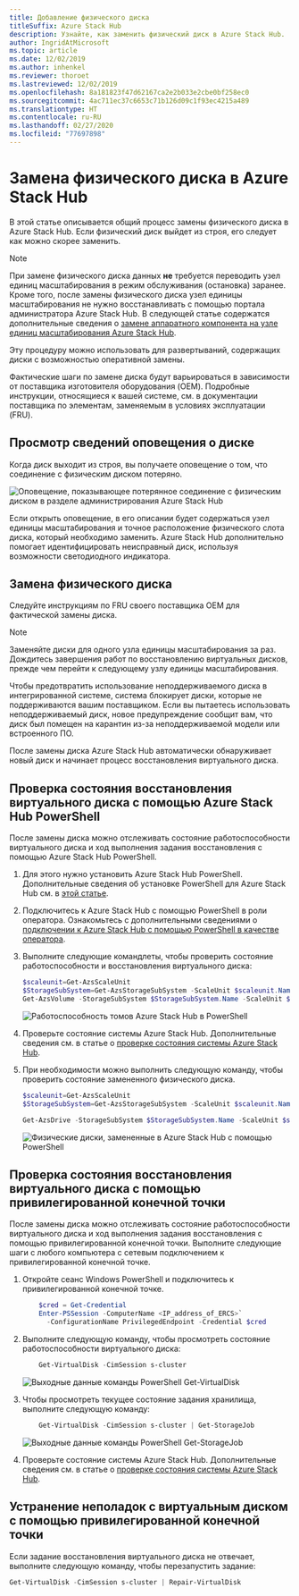 ```yaml
---
title: Добавление физического диска
titleSuffix: Azure Stack Hub
description: Узнайте, как заменить физический диск в Azure Stack Hub.
author: IngridAtMicrosoft
ms.topic: article
ms.date: 12/02/2019
ms.author: inhenkel
ms.reviewer: thoroet
ms.lastreviewed: 12/02/2019
ms.openlocfilehash: 8a181823f47d62167ca2e2b033e2cbe0bf258ec0
ms.sourcegitcommit: 4ac711ec37c6653c71b126d09c1f93ec4215a489
ms.translationtype: HT
ms.contentlocale: ru-RU
ms.lasthandoff: 02/27/2020
ms.locfileid: "77697898"
---
```

# <a name="replace-a-physical-disk-in-azure-stack-hub"></a>Замена физического диска в Azure Stack Hub

В этой статье описывается общий процесс замены физического диска в Azure Stack Hub. Если физический диск выйдет из строя, его следует как можно скорее заменить.

> [!Note]  
> При замене физического диска данных **не** требуется переводить узел единиц масштабирования в режим обслуживания (остановка) заранее. Кроме того, после замены физического диска узел единицы масштабирования не нужно восстанавливать с помощью портала администратора Azure Stack Hub. В следующей статье содержатся дополнительные сведения о [замене аппаратного компонента на узле единиц масштабирования Azure Stack Hub](azure-stack-replace-component.md).

Эту процедуру можно использовать для развертываний, содержащих диски с возможностью оперативной замены.

Фактические шаги по замене диска будут варьироваться в зависимости от поставщика изготовителя оборудования (OEM). Подробные инструкции, относящиеся к вашей системе, см. в документации поставщика по элементам, заменяемым в условиях эксплуатации (FRU).

## <a name="review-disk-alert-information"></a>Просмотр сведений оповещения о диске
Когда диск выходит из строя, вы получаете оповещение о том, что соединение с физическим диском потеряно.

![Оповещение, показывающее потерянное соединение с физическим диском в разделе администрирования Azure Stack Hub](media/azure-stack-replace-disk/DiskAlert.png)

Если открыть оповещение, в его описании будет содержаться узел единицы масштабирования и точное расположение физического слота диска, который необходимо заменить. Azure Stack Hub дополнительно помогает идентифицировать неисправный диск, используя возможности светодиодного индикатора.

## <a name="replace-the-physical-disk"></a>Замена физического диска

Следуйте инструкциям по FRU своего поставщика OEM для фактической замены диска.

> [!note]
> Заменяйте диски для одного узла единицы масштабирования за раз. Дождитесь завершения работ по восстановлению виртуальных дисков, прежде чем перейти к следующему узлу единицы масштабирования.

Чтобы предотвратить использование неподдерживаемого диска в интегрированной системе, система блокирует диски, которые не поддерживаются вашим поставщиком. Если вы пытаетесь использовать неподдерживаемый диск, новое предупреждение сообщит вам, что диск был помещен на карантин из-за неподдерживаемой модели или встроенного ПО.

После замены диска Azure Stack Hub автоматически обнаруживает новый диск и начинает процесс восстановления виртуального диска.

## <a name="check-the-status-of-virtual-disk-repair-using-azure-stack-hub-powershell"></a>Проверка состояния восстановления виртуального диска с помощью Azure Stack Hub PowerShell

После замены диска можно отслеживать состояние работоспособности виртуального диска и ход выполнения задания восстановления с помощью Azure Stack Hub PowerShell.

1. Для этого нужно установить Azure Stack Hub PowerShell. Дополнительные сведения об установке PowerShell для Azure Stack Hub см. в [этой статье](azure-stack-powershell-install.md).
2. Подключитесь к Azure Stack Hub с помощью PowerShell в роли оператора. Ознакомьтесь с дополнительными сведениями о [подключении к Azure Stack Hub с помощью PowerShell в качестве оператора](azure-stack-powershell-configure-admin.md).
3. Выполните следующие командлеты, чтобы проверить состояние работоспособности и восстановления виртуального диска:

    ```powershell  
    $scaleunit=Get-AzsScaleUnit
    $StorageSubSystem=Get-AzsStorageSubSystem -ScaleUnit $scaleunit.Name
    Get-AzsVolume -StorageSubSystem $StorageSubSystem.Name -ScaleUnit $scaleunit.name | Select-Object VolumeLabel, OperationalStatus, RepairStatus
    ```

    ![Работоспособность томов Azure Stack Hub в PowerShell](media/azure-stack-replace-disk/get-azure-stack-volumes-health.png)

4. Проверьте состояние системы Azure Stack Hub. Дополнительные сведения см. в статье о [проверке состояния системы Azure Stack Hub](azure-stack-diagnostic-test.md).
5. При необходимости можно выполнить следующую команду, чтобы проверить состояние замененного физического диска.

    ```powershell  
    $scaleunit=Get-AzsScaleUnit
    $StorageSubSystem=Get-AzsStorageSubSystem -ScaleUnit $scaleunit.Name

    Get-AzsDrive -StorageSubSystem $StorageSubSystem.Name -ScaleUnit $scaleunit.name | Sort-Object StorageNode,MediaType,PhysicalLocation | Format-Table Storagenode, Healthstatus, PhysicalLocation, Model, MediaType,  CapacityGB, CanPool, CannotPoolReason
    ```

    ![Физические диски, замененные в Azure Stack Hub с помощью PowerShell](media/azure-stack-replace-disk/check-replaced-physical-disks-azure-stack.png)

## <a name="check-the-status-of-virtual-disk-repair-using-the-privileged-endpoint"></a>Проверка состояния восстановления виртуального диска с помощью привилегированной конечной точки

После замены диска можно отслеживать состояние работоспособности виртуального диска и ход выполнения задания восстановления с помощью привилегированной конечной точки. Выполните следующие шаги с любого компьютера с сетевым подключением к привилегированной конечной точке.

1. Откройте сеанс Windows PowerShell и подключитесь к привилегированной конечной точке.

    ```powershell
        $cred = Get-Credential
        Enter-PSSession -ComputerName <IP_address_of_ERCS>`
          -ConfigurationName PrivilegedEndpoint -Credential $cred
    ```
  
2. Выполните следующую команду, чтобы просмотреть состояние работоспособности виртуального диска:

    ```powershell
        Get-VirtualDisk -CimSession s-cluster
    ```

   ![Выходные данные команды PowerShell Get-VirtualDisk](media/azure-stack-replace-disk/GetVirtualDiskOutput.png)

3. Чтобы просмотреть текущее состояние задания хранилища, выполните следующую команду:

    ```powershell
        Get-VirtualDisk -CimSession s-cluster | Get-StorageJob
    ```

    ![Выходные данные команды PowerShell Get-StorageJob](media/azure-stack-replace-disk/GetStorageJobOutput.png)

4. Проверьте состояние системы Azure Stack Hub. Дополнительные сведения см. в статье о [проверке состояния системы Azure Stack Hub](azure-stack-diagnostic-test.md).

## <a name="troubleshoot-virtual-disk-repair-using-the-privileged-endpoint"></a>Устранение неполадок с виртуальным диском с помощью привилегированной конечной точки

Если задание восстановления виртуального диска не отвечает, выполните следующую команду, чтобы перезапустить задание:

```powershell
Get-VirtualDisk -CimSession s-cluster | Repair-VirtualDisk
```
